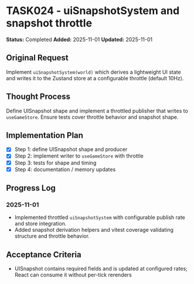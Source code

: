 # TASK024 - uiSnapshotSystem and snapshot throttle

**Status:** Completed
**Added:** 2025-11-01
**Updated:** 2025-11-01

## Original Request
Implement `uiSnapshotSystem(world)` which derives a lightweight UI state and writes it to the Zustand store at a configurable throttle (default 10Hz).

## Thought Process
Define UISnapshot shape and implement a throttled publisher that writes to `useGameStore`. Ensure tests cover throttle behavior and snapshot shape.

## Implementation Plan
- [x] Step 1: define UISnapshot shape and producer
- [x] Step 2: implement writer to `useGameStore` with throttle
- [x] Step 3: tests for shape and timing
- [x] Step 4: documentation / memory updates

## Progress Log
### 2025-11-01
- Implemented throttled `uiSnapshotSystem` with configurable publish rate and store integration.
- Added snapshot derivation helpers and vitest coverage validating structure and throttle behavior.

## Acceptance Criteria
- UISnapshot contains required fields and is updated at configured rates; React can consume it without per-tick rerenders
